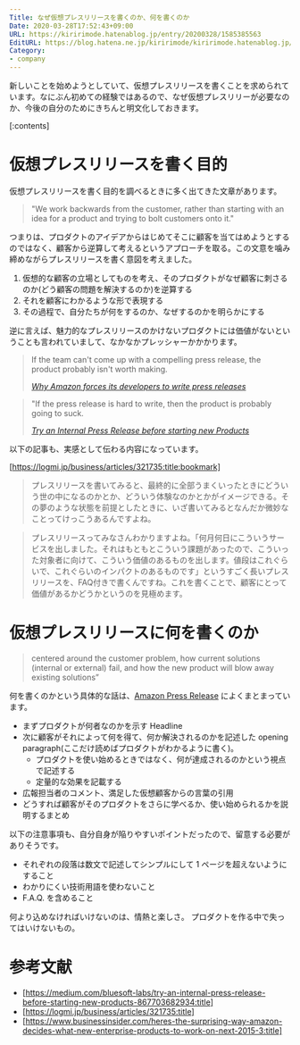 ```yaml
---
Title: なぜ仮想プレスリリースを書くのか、何を書くのか
Date: 2020-03-28T17:52:43+09:00
URL: https://kiririmode.hatenablog.jp/entry/20200328/1585385563
EditURL: https://blog.hatena.ne.jp/kiririmode/kiririmode.hatenablog.jp/atom/entry/26006613541624244
Category:
- company
---
```


新しいことを始めようとしていて、仮想プレスリリースを書くことを求められています。なにぶん初めての経験ではあるので、なぜ仮想プレスリリーが必要なのか、今後の自分のためにきちんと明文化しておきます。

[:contents]

# 仮想プレスリリースを書く目的

仮想プレスリリースを書く目的を調べるときに多く出てきた文章があります。

> "We work backwards from the customer, rather than starting with an idea for a product and trying to bolt customers onto it."

つまりは、プロダクトのアイデアからはじめてそこに顧客を当てはめようとするのではなく、顧客から逆算して考えるというアプローチを取る。この文意を噛み締めながらプレスリリースを書く意図を考えました。

1. 仮想的な顧客の立場としてものを考え、そのプロダクトがなぜ顧客に刺さるのか(どう顧客の問題を解決するのか)を逆算する
2. それを顧客にわかるような形で表現する
3. その過程で、自分たちが何をするのか、なぜするのかを明らかにする


逆に言えば、魅力的なプレスリリースのかけないプロダクトには価値がないということも言われていまして、なかなかプレッシャーかかかります。

> If the team can't come up with a compelling press release, the product probably isn't worth making.
>
> <cite>[Why Amazon forces its developers to write press releases](https://www.businessinsider.com/heres-the-surprising-way-amazon-decides-what-new-enterprise-products-to-work-on-next-2015-3)</cite>

> "If the press release is hard to write, then the product is probably going to suck.
>
> <cite>[Try an Internal Press Release before starting new Products](https://medium.com/bluesoft-labs/try-an-internal-press-release-before-starting-new-products-867703682934)</cite>

以下の記事も、実感として伝わる内容になっています。

[https://logmi.jp/business/articles/321735:title:bookmark]

> プレスリリースを書いてみると、最終的に全部うまくいったときにどういう世の中になるのかとか、どういう体験なのかとかがイメージできる。その夢のような状態を前提としたときに、いざ書いてみるとなんだか微妙なことってけっこうあるんですよね。

> プレスリリースってみなさんわかりますよね。「何月何日にこういうサービスを出しました。それはもともとこういう課題があったので、こういった対象者に向けて、こういう価値のあるものを出します。値段はこれぐらいで、これぐらいのインパクトのあるものです」というすごく長いプレスリリースを、FAQ付きで書くんですね。これを書くことで、顧客にとって価値があるかどうかというのを見極めます。

# 仮想プレスリリースに何を書くのか

> centered around the customer problem, how current solutions (internal or external) fail, and how the new product will blow away existing solutions”

何を書くのかという具体的な話は、[Amazon Press Release](https://medium.com/@IndianaStyle/amazon-press-release-how-to-55d61188ecdd) によくまとまっています。

- まずプロダクトが何者なのかを示す Headline
- 次に顧客がそれによって何を得て、何か解決されるのかを記述した opening paragraph(ここだけ読めばプロダクトがわかるように書く)。
  - プロダクトを使い始めるときではなく、何が達成されるのかという視点で記述する
  - 定量的な効果を記載する
- 広報担当者のコメント、満足した仮想顧客からの言葉の引用
- どうすれば顧客がそのプロダクトをさらに学べるか、使い始められるかを説明するまとめ

以下の注意事項も、自分自身が陥りやすいポイントだったので、留意する必要がありそうです。

- それぞれの段落は数文で記述してシンプルにして 1 ページを超えないようにすること
- わかりにくい技術用語を使わないこと
- F.A.Q. を含めること

何より込めなければいけないのは、情熱と楽しさ。
プロダクトを作る中で失ってはいけないもの。

# 参考文献

- [https://medium.com/bluesoft-labs/try-an-internal-press-release-before-starting-new-products-867703682934:title]
- [https://logmi.jp/business/articles/321735:title]
- [https://www.businessinsider.com/heres-the-surprising-way-amazon-decides-what-new-enterprise-products-to-work-on-next-2015-3:title]
